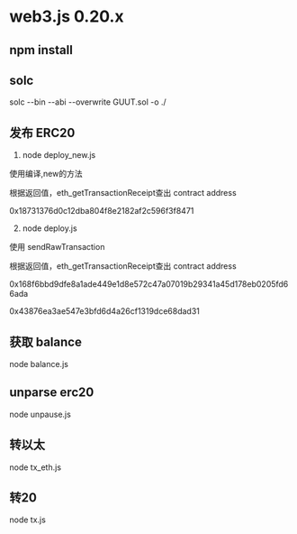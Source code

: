 # web3.js 0.20.x

## npm install

## solc 

solc --bin --abi --overwrite GUUT.sol -o ./

## 发布 ERC20

1. node deploy_new.js

使用编译,new的方法

根据返回值，eth_getTransactionReceipt查出 contract address

0x18731376d0c12dba804f8e2182af2c596f3f8471

2. node deploy.js

使用 sendRawTransaction

根据返回值，eth_getTransactionReceipt查出 contract address

0x168f6bbd9dfe8a1ade449e1d8e572c47a07019b29341a45d178eb0205fd66ada

0x43876ea3ae547e3bfd6d4a26cf1319dce68dad31

## 获取 balance

node balance.js

## unparse erc20

node unpause.js

## 转以太

node tx_eth.js

## 转20

node tx.js